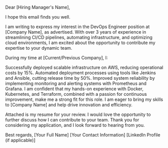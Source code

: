 Dear [Hiring Manager's Name],

I hope this email finds you well.

I am writing to express my interest in the DevOps Engineer position at [Company Name], as advertised. With over 3 years of experience in streamlining CI/CD pipelines, automating infrastructure, and optimizing cloud environments, I am excited about the opportunity to contribute my expertise to your dynamic team.

During my time at [Current/Previous Company], I:

Successfully deployed scalable infrastructure on AWS, reducing operational costs by 15%.
Automated deployment processes using tools like Jenkins and Ansible, cutting release time by 50%.
Improved system reliability by implementing monitoring and alerting systems with Prometheus and Grafana.
I am confident that my hands-on experience with Docker, Kubernetes, and Terraform, combined with a passion for continuous improvement, make me a strong fit for this role. I am eager to bring my skills to [Company Name] and help drive innovation and efficiency.

Attached is my resume for your review. I would love the opportunity to further discuss how I can contribute to your team. Thank you for considering my application, and I look forward to hearing from you.

Best regards,
[Your Full Name]
[Your Contact Information]
[LinkedIn Profile (if applicable)]
